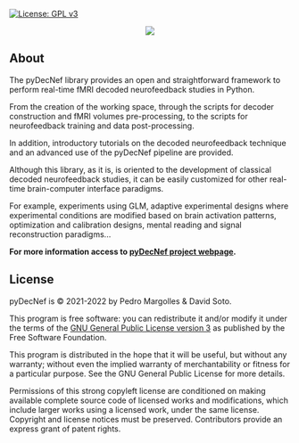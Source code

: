 [![License: GPL v3](https://img.shields.io/badge/License-GPLv3-blue.svg)](https://www.gnu.org/licenses/gpl-3.0)

<p></p>
<p align="center">
  <img src="https://pedromargolles.github.io/pyDecNef/assets/images/wide_logo2.png">
</p>

## About

The pyDecNef library provides an open and straightforward framework to perform real-time fMRI decoded neurofeedback studies in Python.

From the creation of the working space, through the scripts for decoder construction and fMRI volumes pre-processing, to the scripts for neurofeedback training and data post-processing. 

In addition, introductory tutorials on the decoded neurofeedback technique and an advanced use of the pyDecNef pipeline are provided.

Although this library, as it is, is oriented to the development of classical decoded neurofeedback studies, it can be easily customized for other real-time brain-computer interface paradigms.

For example, experiments using GLM, adaptive experimental designs where experimental conditions are modified based on brain activation patterns, optimization and calibration designs, mental reading and signal reconstruction paradigms...

**For more information access to [pyDecNef project webpage](https://pedromargolles.github.io/pyDecNef/).**

## License

pyDecNef is © 2021-2022 by Pedro Margolles & David Soto.

This program is free software: you can redistribute it and/or modify it under the terms of the [GNU General Public License version 3](https://github.com/pedromargolles/pyDecNef/blob/main/LICENSE) as published by the Free Software Foundation.

This program is distributed in the hope that it will be useful, but without any warranty; without even the implied warranty of merchantability or fitness for a particular purpose. See the GNU General Public License for more details.

Permissions of this strong copyleft license are conditioned on making available complete source code of licensed works and modifications, which include larger works using a licensed work, under the same license. Copyright and license notices must be preserved. Contributors provide an express grant of patent rights.
